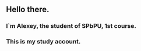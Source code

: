 ## Hello there. 

###  I`m Alexey, the student of SPbPU, 1st course.

### This is my study account.
